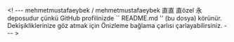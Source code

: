 
<! ---
mehmetmustafaeybek / mehmetmustafaeybek 直直 直özel 永 deposudur çünkü GitHub profilinizde `` README.md '' (bu dosya) körünür.
Dekişikliklerinize göz atmak için Önizleme bağlama çarlısı çarlayabilirsiniz.
--- >
